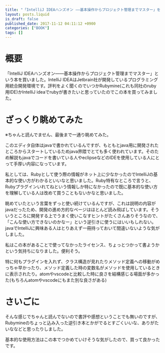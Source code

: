 ```yaml
---
title: "「IntelliJ IDEAハンズオン ――基本操作からプロジェクト管理までマスター」を眺めて"
layout: posts.liquid
is_draft: false
published_date: 2017-11-12 04:11:12 +0900
categories: ["BOOK"]
tags: []
---
```


# 概要
「IntelliJ IDEAハンズオン――基本操作からプロジェクト管理までマスター」という本を買いました。IntelliJ IDEAはJetbrain社が開発しているプログラミング用統合開発環境です。評判をよく聞くのでいつかRubymine(これも同社のruby用IDE)かIntelliJ ideaでrubyが書きたいと思っていたのでこの本を買ってみました。

# ざっくり眺めてみた
※ちゃんと読んでません、最後まで一通り眺めてみた。

このエディタ自体はjavaで書かれているんですが、もともとjava用に開発されたところからスタートしているためjava界隈でとても多く使われています。そのため解説もjavaでコードを書いている人やeclipseなどのIDEを使用している人にとって手厚い内容になっています。

私としては、Rubyとして使う際の情報がネット上に少なかったのでIntelliJの基本的な使い方がわかるといいなと思いました。Ruby特有なところで言うと、Rubyプラグインいれてねという情報しか特になかったので既に基本的な使い方を理解している人は改めて買うこともないかなと思いました。

眺めていたという言葉をずっと使い続けているんですが、これは説明の内容がjavaだったため、開発の進め方的なページはほとんど読み飛ばしています。そういうところに開発する上でうまく使いこなすヒントがたくさんありそうなので、「こんな使い方できないのかなー」という逆引きに使うにはいいもしれない。javaでIntelliJに興味ある人はとりあえず一冊持っておいて間違いないような気がしました。

私はこの本があることで使ってなかったライセンス、ちょっとつかって書ようかという気持ちになりました。便利そう。

特に何もプラグインを入れず、クラス構造が見れたりメソッド定義への移動がめっちゃ早かったり、メソッド定義した時の変数名がメソッドを使用しているときに表示されたり。atomやvscodeと比較した時に良さを結構感じる場面が多かった(もちろんatomやvscodeにもまた別な良さがある)

# さいごに
そんな感じでちゃんと読んでないので書評や感想ということでも無いのですが、Rubymineのちょっと込み入った逆引き本とかがでるとすごくいいな、ありがたいななどと思ったりしました。

基本的な使用方法はこの本でつかめていけそうな気がしたので、買って良かったです。


